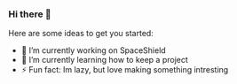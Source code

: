 ### Hi there 👋


<!-- **Wonkiest29/Wonkiest29** is a ✨ _special_ ✨ repository because its `README.md` (this file) appears on your GitHub profile.
 -->
Here are some ideas to get you started:

- 🔭 I’m currently working on SpaceShield
- 🌱 I’m currently learning how to keep a project
- ⚡ Fun fact: Im lazy, but love making something intresting
<!-- - 👯 I’m looking to collaborate on ... -->
<!-- - 🤔 I’m looking for help with ... -->
<!-- - 💬 Ask me about ... -->
<!-- - 📫 How to reach me: ... -->
<!-- - 😄 Pronouns: ... -->


 
